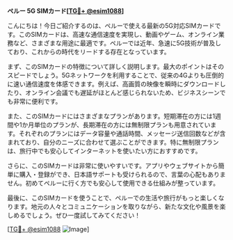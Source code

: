 **ペルー 5G SIMカード[[TG💪+ @esim1088](https://t.me/s/esim1088)]**

こんにちは！今日ご紹介するのは、ペルーで使える最新の5G対応SIMカードです。このSIMカードは、高速な通信速度を実現し、動画やゲーム、オンライン業務など、さまざまな用途に最適です。ペルーでは近年、急速に5G技術が普及しており、これからの時代をリードする存在となっています。

まず、このSIMカードの特徴について詳しく説明します。最大のポイントはそのスピードでしょう。5Gネットワークを利用することで、従来の4Gよりも圧倒的に速い通信速度を体感できます。例えば、高画質の映像を瞬時にダウンロードしたり、オンライン会議でも遅延がほとんど感じられないため、ビジネスシーンでも非常に便利です。

また、このSIMカードにはさまざまなプランがあります。短期滞在の方には1週間や1か月単位のプランが、長期滞在の方には無制限プランも用意されています。それぞれのプランにはデータ容量や通話時間、メッセージ送信回数などが含まれており、自分のニーズに合わせて選ぶことができます。特に無制限プランは、旅行中でも安心してインターネットを使いたい方におすすめです。

さらに、このSIMカードは非常に使いやすいです。アプリやウェブサイトから簡単に購入・登録ができ、日本語サポートも受けられるので、言葉の心配もありません。初めてペルーに行く方でも安心して使用できる仕組みが整っています。

最後に、このSIMカードを使うことで、ペルーでの生活や旅行がもっと楽しくなります。地元の人々とコミュニケーションを取りながら、新たな文化や風景を楽しめるでしょう。ぜひ一度試してみてください！

[[TG💪+ @esim1088](https://t.me/s/esim1088) ![Image](https://i.postimg.cc/Y0z9fWf4/image.png)]